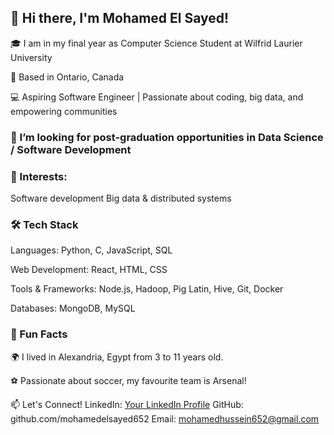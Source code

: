 ## 👋 Hi there, I'm Mohamed El Sayed!
🎓 I am in my final year as Computer Science Student at Wilfrid Laurier University

📍 Based in Ontario, Canada

💻 Aspiring Software Engineer | Passionate about coding, big data, and empowering communities

### 🤔 I’m looking for post-graduation opportunities in Data Science / Software Development

### 🌟 Interests:

Software development
Big data & distributed systems


### 🛠️ Tech Stack

Languages: Python, C, JavaScript, SQL

Web Development: React, HTML, CSS

Tools & Frameworks: Node.js, Hadoop, Pig Latin, Hive, Git, Docker

Databases: MongoDB, MySQL


### 🌟 Fun Facts

🌍 I lived in Alexandria, Egypt from 3 to 11 years old.

⚽ Passionate about soccer, my favourite team is Arsenal!






📫 Let's Connect!
LinkedIn: [Your LinkedIn Profile](https://www.linkedin.com/in/mohamedelsayed7/)
GitHub: github.com/mohamedelsayed652
Email: mohamedhussein652@gmail.com
<!--
**mohamedelsayed652/mohamedelsayed652** is a ✨ _special_ ✨ repository because its `README.md` (this file) appears on your GitHub profile.

Here are some ideas to get you started:

- 🔭 I’m currently working on ...
- 🌱 I’m currently learning ...
- 👯 I’m looking to collaborate on ...
- 🤔 I’m looking for help with ...
- 💬 Ask me about ...
- 📫 How to reach me: ...
- 😄 Pronouns: ...
- ⚡ Fun fact: ...
-->
